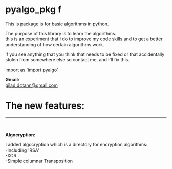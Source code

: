 # pyalgo_pkg f

This is package is for basic algorithms in python.  

The purpose of this library is to learn the algorithms.  
this is an experiment that I do to improve my code skills and to get a better
understanding of how certain algorithms work.

if you see anything that you think that needs to be fixed
or that accidentally stolen from somewhere else so contact me, and I'll fix this.

import as ['import pyalgo']()


**Gmail:**  
gilad.dotann@gmail.com



# The new features:

***
<br />

**Algocryption:**  

I added algocryption which is a directory for encryption algorithms:  
-Including 'RSA'\
-XOR\
-Simple columnar Transposition